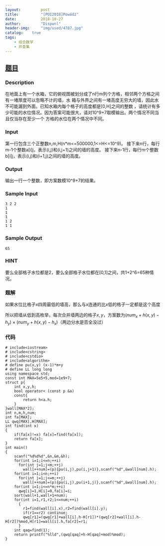 ```yaml
---
layout:         post
title:          "[POI2018]Powódź"
date:           2018-10-27
author:         "Dispwnl"
header-img:     "img/used/4787.jpg"
catalog:    true
tags:
    - 组合数学
    - 并查集
---
```

## [题目](https://www.lydsy.com/JudgeOnline/problem.php?id=5101)
### Description
在地面上有一个水箱，它的俯视图被划分成了n行m列个方格，相邻两个方格之间有一堵厚度可以忽略不计的墙，水
箱与外界之间有一堵高度无穷大的墙，因此水不可能漏到外面。已知水箱内每个格子的高度都是[0,H]之间的整数
，请统计有多少可能的水位情况。因为答案可能很大，请对10^9+7取模输出。两个情况不同当且仅当存在至少一个
方格的水位在两个情况中不同。

### Input
第一行包含三个正整数n,m,H(n*m<=500000,1<=H<=10^9)。
接下来n行，每行m-1个整数a[i][j](1<=a[i][j]<=H)，表示(i,j)和(i,j+1)之间的墙的高度。
接下来n-1行，每行m个整数b[i][j](1<=b[i][j]<=H)，表示(i,j)和(i+1,j)之间的墙的高度。

### Output
输出一行一个整数，即方案数模10^9+7的结果。

### Sample Input
```
3 2 2
1
1
1
1 2
1 1
```

### Sample Output
```
65
```

### HINT
要么全部格子水位都是2，要么全部格子水位都在[0,1]之间，共1+2^6=65种情况。

### 题解
如果水位比格子$x$四周最低的墙高，那么与$x$连通的比$x$低的格子一定都是这个高度

所以把墙从低到高枚举，每次合并墙两边的格子$x,y$，方案数为$(num_x+h(x,y)-h_y)\times (num_y+h(x,y)-h_x)$（两边分水是否全没过）

### 代码
```
# include<iostream>
# include<cstring>
# include<cstdio>
# include<algorithm>
# define pu(x,y) (x-1)*m+y
# define LL long long
using namespace std;
const int MAX=5e5+5,mod=1e9+7;
struct p{
    int x,y,h;
    bool operator< (const p &a)
    const{
        return h<a.h;
    }
}wall[MAX*2];
int n,m,h,num;
int fa[MAX];
LL qwq[MAX],H[MAX];
int find(int x)
{
    if(fa[x]!=x) fa[x]=find(fa[x]);
    return fa[x];
}
int main()
{
    scanf("%d%d%d",&n,&m,&h);
    for(int i=1;i<=n;++i)
      for(int j=1;j<m;++j)
        wall[++num]=(p){pu(i,j),pu(i,j+1)},scanf("%d",&wall[num].h);
    for(int i=1;i<n;++i)
      for(int j=1;j<=m;++j)
        wall[++num]=(p){pu(i,j),pu(i+1,j)},scanf("%d",&wall[num].h);
    for(int i=1;i<=n*m;++i)
      qwq[i]=1,H[i]=0,fa[i]=i;
    sort(wall+1,wall+1+num);
    for(int i=1,r1,r2;i<=num;++i)
      {
        r1=find(wall[i].x),r2=find(wall[i].y);
        if(r1==r2) continue;
        qwq[r1]=(qwq[r1]+wall[i].h-H[r1])*(qwq[r2]+wall[i].h-H[r2])%mod,H[r1]=wall[i].h,fa[r2]=r1;
      }
    int qaq=find(1);
    return printf("%lld",(qwq[qaq]+h-H[qaq]+mod)%mod);
}
```
